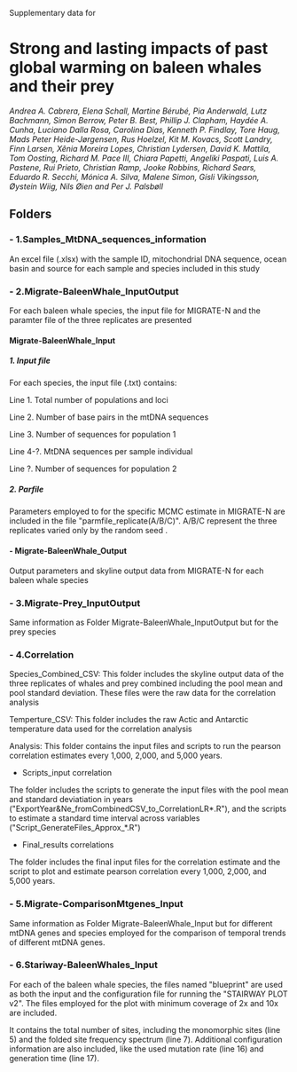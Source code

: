 Supplementary data for
# Strong and lasting impacts of past global warming on baleen whales and their prey

*Andrea A. Cabrera, Elena Schall, Martine Bérubé, Pia Anderwald, Lutz Bachmann, Simon Berrow, Peter B. Best, Phillip J. Clapham, Haydée A. Cunha, Luciano Dalla Rosa, Carolina Dias, Kenneth P. Findlay, Tore Haug, Mads Peter Heide-Jørgensen, Rus Hoelzel, Kit M. Kovacs, Scott Landry, Finn Larsen, Xênia Moreira Lopes, Christian Lydersen, David K. Mattila, Tom Oosting, Richard M. Pace III, Chiara Papetti, Angeliki Paspati, Luis A. Pastene, Rui Prieto, Christian Ramp, Jooke Robbins, Richard Sears, Eduardo R. Secchi, Mónica A. Silva, Malene Simon, Gísli Víkingsson, Øystein Wiig, Nils Øien and Per J. Palsbøll* 



## Folders
### - 1.Samples_MtDNA_sequences_information
	
An excel file (.xlsx) with the sample ID, mitochondrial DNA sequence, ocean basin and source for each sample and species included in this study
	
### - 2.Migrate-BaleenWhale_InputOutput
	
For each baleen whale species, the input file for MIGRATE-N and the paramter file of the three replicates are presented
	
#### Migrate-BaleenWhale_Input 

##### 1. Input file
For each species, the input file (.txt) contains:

Line 1. Total number of populations and loci

Line 2. Number of base pairs in the mtDNA sequences

Line 3. Number of sequences for population 1

Line 4-?. MtDNA sequences per sample individual

Line ?. Number of sequences for population 2
	
	
##### 2. Parfile
Parameters employed to for the specific MCMC estimate in MIGRATE-N are included
in the file "parmfile_replicate(A/B/C)". A/B/C represent the three replicates varied only by the random seed .

#### - Migrate-BaleenWhale_Output

Output parameters and skyline output data from MIGRATE-N for each baleen whale species


### - 3.Migrate-Prey_InputOutput

Same information as Folder Migrate-BaleenWhale_InputOutput but for the prey species 
	
### - 4.Correlation

Species_Combined_CSV: This folder includes the skyline output data of the three replicates of whales and prey combined
including the pool mean and pool standard deviation. 
These files were the raw data for the correlation analysis

Temperture_CSV: This folder includes the raw Actic and Antarctic temperature data used for the correlation analysis

Analysis: This folder contains the input files and scripts to run the pearson correlation estimates every 1,000, 2,000, and 5,000 years. 

- Scripts_input correlation

The folder includes the scripts to generate the input files with the pool mean and standard deviatiation in years 
("ExportYear&Ne_fromCombinedCSV_to_CorrelationLR*.R"),
and the scripts to estimate a standard time interval across variables
("Script_GenerateFiles_Approx_*.R")

- Final_results correlations

The folder includes the final input files for the correlation estimate and the script to plot and estimate pearson correlation every 1,000, 2,000, and 5,000 years.


### - 5.Migrate-ComparisonMtgenes_Input

Same information as Folder Migrate-BaleenWhale_Input but for different mtDNA genes and species 
employed for the comparison of temporal trends of different mtDNA genes.


### - 6.Stariway-BaleenWhales_Input

For each of the baleen whale species, the files named "blueprint" are used as both the input and the configuration file for running the "STAIRWAY PLOT v2". The files employed for the plot with minimum coverage of 2x and 10x are included. 

It contains the total number of sites, including the monomorphic sites (line 5) and the folded site frequency spectrum (line 7).
Additional configuration information are also included, like the used mutation rate (line 16) and generation time (line 17).


